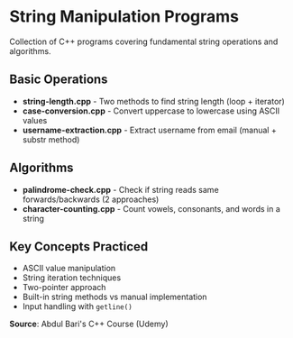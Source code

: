 # String Manipulation Programs

Collection of C++ programs covering fundamental string operations and algorithms.

## Basic Operations
- **string-length.cpp** - Two methods to find string length (loop + iterator)
- **case-conversion.cpp** - Convert uppercase to lowercase using ASCII values
- **username-extraction.cpp** - Extract username from email (manual + substr method)

## Algorithms  
- **palindrome-check.cpp** - Check if string reads same forwards/backwards (2 approaches)
- **character-counting.cpp** - Count vowels, consonants, and words in a string

## Key Concepts Practiced
- ASCII value manipulation
- String iteration techniques
- Two-pointer approach
- Built-in string methods vs manual implementation
- Input handling with `getline()`

**Source**: Abdul Bari's C++ Course (Udemy)
